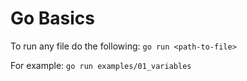# Go Basics

To run any file do the following:
`go run <path-to-file>`

For example:
`go run examples/01_variables`
